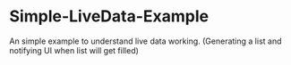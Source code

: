 # Simple-LiveData-Example
An simple example to understand live data working. (Generating a list and notifying UI when list will get filled)
